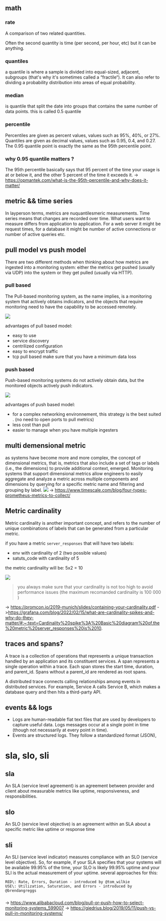 ## math

### rate

A comparison of two related quantities.

Often the second quantity is time (per second, per hour, etc) but it can be anything.

### quantiles

 a quantile is where a sample is divided into equal-sized, adjacent, subgroups (that's why it's sometimes called a “fractile“). It can also refer to dividing a probability distribution into areas of equal probability.

### median

is quantile that split the date into groups that contains the same number of data points.
this is called 0.5 quantile

### percentile

Percentiles are given as percent values, values such as 95%, 40%, or 27%. Quantiles are given as decimal values, values such as 0.95, 0.4, and 0.27. The 0.95 quantile point is exactly the same as the 95th percentile point.

### why 0.95 quantile matters ?

The 95th percentile basically says that 95 percent of the time your usage is at or below it, and the other 5 percent of the time it exceeds it.
-> <https://opmantek.com/what-is-the-95th-percentile-and-why-does-it-matter/>

## metric && time series

In layperson terms, metrics are nuquantilesmeric measurements. Time series means that changes are recorded over time. What users want to measure differs from application to application. For a web server it might be request times, for a database it might be number of active connections or number of active queries etc.

## pull model vs push model

There are two different methods when thinking about how metrics are ingested into a monitoring system: either the metrics get pushed (usually via UDP) into the system or they get pulled (usually via HTTP).

### pull based

The Pull-based monitoring system, as the name implies, is a monitoring system that actively obtains indicators, and the objects that require monitoring need to have the capability to be accessed remotely.

![](uploads/2022-07-21-21-51-48.png)

advantages of pull based model:

- easy to use
- service discovery
- centrilized configuration
- easy to encrypt traffic
- tcp pull based make sure that you have a minimum data loss

### push based

Push-based monitoring systems do not actively obtain data, but the monitored objects actively push indicators.

![](uploads/2022-07-21-21-52-11.png)

advantages of push based model:

- for a complex networking environnement, this strategy is the best suited . (no need to open ports to pull metrics)
- less cost than pull
- easier to manage when you have multiple ingesters

## multi demensional metric

as systems have become more and more complex, the concept of dimensional metrics, that is, metrics that also include a set of tags or labels (i.e., the dimensions) to provide additional context, emerged. Monitoring systems that support dimensional metrics allow engineers to easily aggregate and analyze a metric across multiple components and dimensions by querying for a specific metric name and filtering and grouping by label.
![](uploads/2022-07-22-01-07-53.png)
-> <https://www.timescale.com/blog/four-types-prometheus-metrics-to-collect/>

## Metric cardinality

Metric cardinality is another important concept, and refers to the number of unique combinations of labels that can be generated from a particular metric.

if you have a metric `server_responses` that will have two labels:

- env with cardinality of 2 (two possible values)
- satuts_code with cardinality of 5

the metric cardinality will be: 5x2 = 10

![](uploads/2022-07-22-17-18-09.png)

> you always make sure that your cardinality is not too high to avoid performance issues (the maximum recomanded cardinality is 100 000 )

-> <https://promcon.io/2019-munich/slides/containing-your-cardinality.pdf>
-><https://grafana.com/blog/2022/02/15/what-are-cardinality-spikes-and-why-do-they-matter/#:~:text=Cardinality%20spike%3A%20Basic%20diagram%20of,the%20metric%20server_responses%20is%2010>.

## traces and spans?

A trace is a collection of operations that represents a unique transaction handled by an application and its constituent services. A span represents a single operation within a trace. Each span stores the start time, duration, and parent_id. Spans without a parent_id are rendered as root spans.

A distributed trace connects calling relationships among events in distributed services. For example, Service A calls Service B, which makes a database query and then hits a third-party API.

## events && logs

- Logs are human-readable flat text files that are used by developers to capture useful data. Logs messages occur at a single point in time (though not necessarily at every point in time).
- Events are structured logs. They follow a standardized format (JSON),

# sla, slo, sli

## sla

An SLA (service level agreement) is an agreement between provider and client about measurable metrics like uptime, responsiveness, and responsibilities.

## slo

An SLO (service level objective) is an agreement within an SLA about a specific metric like uptime or response time

## sli

An SLI (service level indicator) measures compliance with an SLO (service level objective). So, for example, if your SLA specifies that your systems will be available 99.95% of the time, your SLO is likely 99.95% uptime and your SLI is the actual measurement of your uptime.
several approaches for this:

    RED\: Rate, Errors, Duration - introduced by @tom_wilkie
    USE\: Utilization, Saturation, and Errors - introduced by @brendangreggs

###

-> <https://www.alibabacloud.com/blog/pull-or-push-how-to-select-monitoring-systems_599007>
-> <https://giedrius.blog/2019/05/11/push-vs-pull-in-monitoring-systems/>
